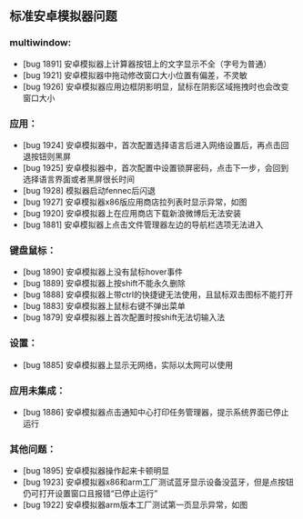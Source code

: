 ## 标准安卓模拟器问题
### multiwindow:
- [bug 1891] 安卓模拟器上计算器按钮上的文字显示不全（字号为普通）
- [bug 1921] 安卓模拟器中拖动修改窗口大小位置有偏差，不灵敏
- [bug 1926] 安卓模拟器应用边框阴影明显，鼠标在阴影区域拖拽时也会改变窗口大小

### 应用：
- [bug 1924] 安卓模拟器中，首次配置选择语言后进入网络设置后，再点击回退按钮则黑屏
- [bug 1925] 安卓模拟器中，首次配置中设置锁屏密码，点击下一步，会回到选择语言界面或者黑屏很长时间
- [bug 1928] 模拟器启动fennec后闪退
- [bug 1927] 安卓模拟器x86版应用商店拉列表时显示异常，如图
- [bug 1920] 安卓模拟器上在应用商店下载新浪微博后无法安装
- [bug 1881] 安卓模拟器上点击文件管理器左边的导航栏选项无法进入

### 键盘鼠标：
- [bug 1890] 安卓模拟器上没有鼠标hover事件
- [bug 1889] 安卓模拟器上按shift不能永久删除
- [bug 1888] 安卓模拟器上带ctrl的快捷键无法使用，且鼠标双击图标不能打开
- [bug 1883] 安卓模拟器上鼠标右键不弹出菜单
- [bug 1879] 安卓模拟器上首次配置时按shift无法切输入法

### 设置：
- [bug 1885] 安卓模拟器上显示无网络，实际以太网可以使用

### 应用未集成：
- [bug 1886] 安卓模拟器点击通知中心打印任务管理器，提示系统界面已停止运行

### 其他问题：
- [bug 1895] 安卓模拟器操作起来卡顿明显
- [bug 1923] 安卓模拟器x86和arm工厂测试蓝牙显示设备没蓝牙，但是点按钮仍可打开设置窗口且报错“已停止运行”
- [bug 1922] 安卓模拟器arm版本工厂测试第一页显示异常，如图
